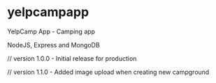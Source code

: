 # yelpcampapp
YelpCamp App - Camping app

NodeJS, Express and MongoDB


// version 1.0.0 - 
Initial release for production

// version 1.1.0 - 
Added image upload when creating new campground
